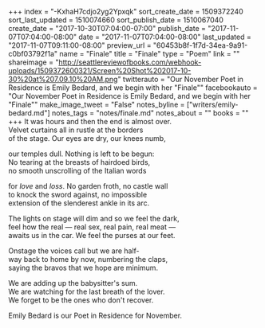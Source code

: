 +++
index = "-KxhaH7cdjo2yg2Ypxqk"
sort_create_date = 1509372240
sort_last_updated = 1510074660
sort_publish_date = 1510067040
create_date = "2017-10-30T07:04:00-07:00"
publish_date = "2017-11-07T07:04:00-08:00"
date = "2017-11-07T07:04:00-08:00"
last_updated = "2017-11-07T09:11:00-08:00"
preview_url = "60453b8f-1f7d-34ea-9a91-c0bf03792f1a"
name = "Finale"
title = "Finale"
type = "Poem"
link = ""
shareimage = "http://seattlereviewofbooks.com/webhook-uploads/1509372600321/Screen%20Shot%202017-10-30%20at%207.09.10%20AM.png"
twitterauto = "Our November Poet in Residence is Emily Bedard, and we begin with her \"Finale\""
facebookauto = "Our November Poet in Residence is Emily Bedard, and we begin with her \"Finale\""
make_image_tweet = "False"
notes_byline = ["writers/emily-bedard.md"]
notes_tags = "notes/finale.md"
notes_about = ""
books = ""
+++
It was hours and then the end is almost over.<br>
Velvet curtains all in rustle at the borders<br>
of the stage. Our eyes are dry, our knees numb,

our temples dull. Nothing is left to be begun:<br>
No tearing at the breasts of hairdoed birds,<br>
no smooth unscrolling of the Italian words

for _love_ and _loss_. No garden froth, no castle wall<br>
to knock the sword against, no impossible<br>
extension of the slenderest ankle in its arc.

The lights on stage will dim and so we feel the dark, <br>
feel how the real &mdash; real sex, real pain, real meat &mdash;<br>
awaits us in the car. We feel the purses at our feet.

Onstage the voices call but we are half-<br>
way back to home by now, numbering the claps,<br>
saying the bravos that we hope are minimum.

We are adding up the babysitter's sum.<br>
We are watching for the last breath of the lover.<br>
We forget to be the ones who don't recover.

<p class="poem-footer">Emily Bedard is our Poet in Residence for November.</p>